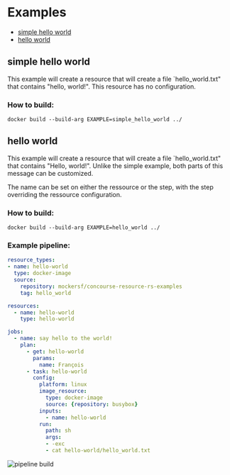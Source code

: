 # Examples

* [simple hello world](#simple%20hello%20world)
* [hello world](#hello%20world)

## simple hello world

This example will create a resource that will create a file `hello_world.txt" that contains "hello, world!". This resource has no configuration.

### How to build:
```
docker build --build-arg EXAMPLE=simple_hello_world ../
```

## hello world

This example will create a resource that will create a file `hello_world.txt" that contains "Hello, world!". Unlike the simple example, both parts of this message can be customized.

The name can be set on either the ressource or the step, with the step overriding the ressource configuration.

### How to build:
```
docker build --build-arg EXAMPLE=hello_world ../
```

### Example pipeline:

```yaml
resource_types:
- name: hello-world
  type: docker-image
  source:
    repository: mockersf/concourse-resource-rs-examples
    tag: hello_world

resources:
  - name: hello-world
    type: hello-world

jobs:
  - name: say hello to the world!
    plan:
      - get: hello-world
        params:
          name: François
      - task: hello-world
        config:
          platform: linux
          image_resource:
            type: docker-image
            source: {repository: busybox}
          inputs:
            - name: hello-world
          run:
            path: sh
            args:
            - -exc
            - cat hello-world/hello_world.txt
```

![pipeline build](https://raw.githubusercontent.com/mockersf/concourse-resource-rs/master/examples/imgs/hello-world.png "pipeline build")